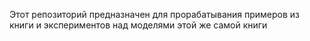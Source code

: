 Этот репозиторий предназначен для прорабатывания примеров из книги и экспериментов над моделями этой же самой книги
